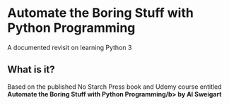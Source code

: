 # Automate the Boring Stuff with Python Programming
A documented revisit on learning Python 3

## What is it?
Based on the published No Starch Press book and Udemy course entitled <b>Automate the Boring Stuff with Python Programming/b> by Al Sweigart
